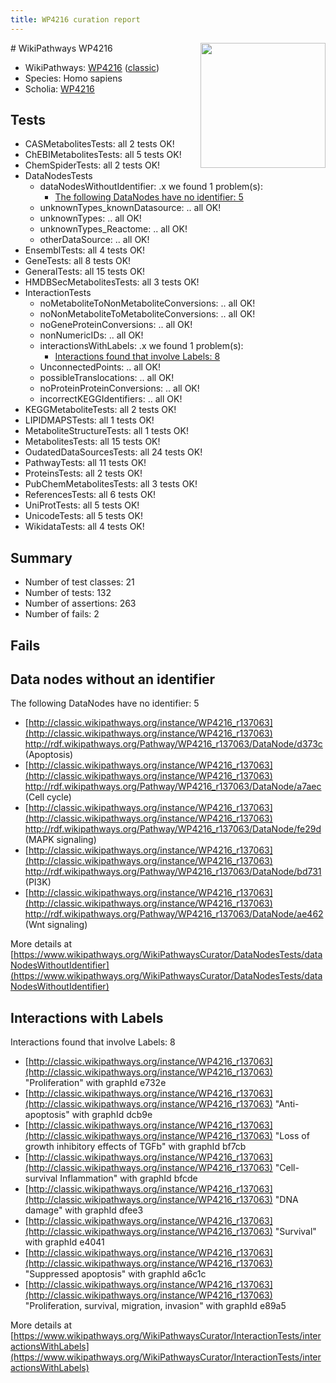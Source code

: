 ```yaml
---
title: WP4216 curation report
---
```


<img style="float: right; width: 200px" src="https://upload.wikimedia.org/wikipedia/commons/thumb/8/83/Wplogo_with_text_500.png/640px-Wplogo_with_text_500.png" />
# WikiPathways WP4216

* WikiPathways: [WP4216](https://wikipathways.org/pathways/WP4216) ([classic](https://classic.wikipathways.org/instance/WP4216))
* Species: Homo sapiens
* Scholia: [WP4216](https://scholia.toolforge.org/wikipathways/WP4216)
## Tests
* CASMetabolitesTests: all 2 tests OK!
* ChEBIMetabolitesTests: all 5 tests OK!
* ChemSpiderTests: all 2 tests OK!
* DataNodesTests
    * dataNodesWithoutIdentifier: .x we found 1 problem(s):
        * [The following DataNodes have no identifier: 5](#d2d32fa4)
    * unknownTypes_knownDatasource: .. all OK!
    * unknownTypes: .. all OK!
    * unknownTypes_Reactome: .. all OK!
    * otherDataSource: .. all OK!
* EnsemblTests: all 4 tests OK!
* GeneTests: all 8 tests OK!
* GeneralTests: all 15 tests OK!
* HMDBSecMetabolitesTests: all 3 tests OK!
* InteractionTests
    * noMetaboliteToNonMetaboliteConversions: .. all OK!
    * noNonMetaboliteToMetaboliteConversions: .. all OK!
    * noGeneProteinConversions: .. all OK!
    * nonNumericIDs: .. all OK!
    * interactionsWithLabels: .x we found 1 problem(s):
        * [Interactions found that involve Labels: 8](#630d267f)
    * UnconnectedPoints: .. all OK!
    * possibleTranslocations: .. all OK!
    * noProteinProteinConversions: .. all OK!
    * incorrectKEGGIdentifiers: .. all OK!
* KEGGMetaboliteTests: all 2 tests OK!
* LIPIDMAPSTests: all 1 tests OK!
* MetaboliteStructureTests: all 1 tests OK!
* MetabolitesTests: all 15 tests OK!
* OudatedDataSourcesTests: all 24 tests OK!
* PathwayTests: all 11 tests OK!
* ProteinsTests: all 2 tests OK!
* PubChemMetabolitesTests: all 3 tests OK!
* ReferencesTests: all 6 tests OK!
* UniProtTests: all 5 tests OK!
* UnicodeTests: all 5 tests OK!
* WikidataTests: all 4 tests OK!


## Summary

* Number of test classes: 21
* Number of tests: 132
* Number of assertions: 263
* Number of fails: 2

## Fails

<a name="d2d32fa4" />

## Data nodes without an identifier

The following DataNodes have no identifier: 5

* [http://classic.wikipathways.org/instance/WP4216_r137063](http://classic.wikipathways.org/instance/WP4216_r137063) http://rdf.wikipathways.org/Pathway/WP4216_r137063/DataNode/d373c (Apoptosis)
* [http://classic.wikipathways.org/instance/WP4216_r137063](http://classic.wikipathways.org/instance/WP4216_r137063) http://rdf.wikipathways.org/Pathway/WP4216_r137063/DataNode/a7aec (Cell cycle)
* [http://classic.wikipathways.org/instance/WP4216_r137063](http://classic.wikipathways.org/instance/WP4216_r137063) http://rdf.wikipathways.org/Pathway/WP4216_r137063/DataNode/fe29d (MAPK
signaling)
* [http://classic.wikipathways.org/instance/WP4216_r137063](http://classic.wikipathways.org/instance/WP4216_r137063) http://rdf.wikipathways.org/Pathway/WP4216_r137063/DataNode/bd731 (PI3K)
* [http://classic.wikipathways.org/instance/WP4216_r137063](http://classic.wikipathways.org/instance/WP4216_r137063) http://rdf.wikipathways.org/Pathway/WP4216_r137063/DataNode/ae462 (Wnt signaling)


More details at [https://www.wikipathways.org/WikiPathwaysCurator/DataNodesTests/dataNodesWithoutIdentifier](https://www.wikipathways.org/WikiPathwaysCurator/DataNodesTests/dataNodesWithoutIdentifier)

<a name="630d267f" />

## Interactions with Labels

Interactions found that involve Labels: 8

* [http://classic.wikipathways.org/instance/WP4216_r137063](http://classic.wikipathways.org/instance/WP4216_r137063) "Proliferation" with graphId e732e
* [http://classic.wikipathways.org/instance/WP4216_r137063](http://classic.wikipathways.org/instance/WP4216_r137063) "Anti-apoptosis" with graphId dcb9e
* [http://classic.wikipathways.org/instance/WP4216_r137063](http://classic.wikipathways.org/instance/WP4216_r137063) "Loss of growth
inhibitory effects 
of TGFb" with graphId bf7cb
* [http://classic.wikipathways.org/instance/WP4216_r137063](http://classic.wikipathways.org/instance/WP4216_r137063) "Cell-survival
Inflammation" with graphId bfcde
* [http://classic.wikipathways.org/instance/WP4216_r137063](http://classic.wikipathways.org/instance/WP4216_r137063) "DNA damage" with graphId dfee3
* [http://classic.wikipathways.org/instance/WP4216_r137063](http://classic.wikipathways.org/instance/WP4216_r137063) "Survival" with graphId e4041
* [http://classic.wikipathways.org/instance/WP4216_r137063](http://classic.wikipathways.org/instance/WP4216_r137063) "Suppressed apoptosis" with graphId a6c1c
* [http://classic.wikipathways.org/instance/WP4216_r137063](http://classic.wikipathways.org/instance/WP4216_r137063) "Proliferation, survival, 
migration, invasion" with graphId e89a5


More details at [https://www.wikipathways.org/WikiPathwaysCurator/InteractionTests/interactionsWithLabels](https://www.wikipathways.org/WikiPathwaysCurator/InteractionTests/interactionsWithLabels)

